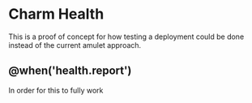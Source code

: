 # Charm Health

This is a proof of concept for how testing a deployment could be done instead
of the current amulet approach. 

## @when('health.report')

In order for this to fully work
